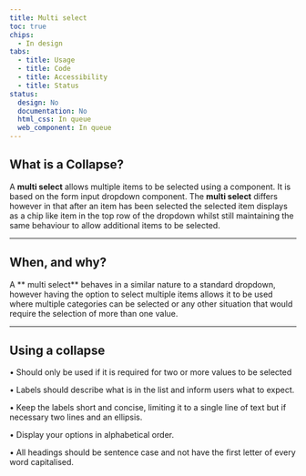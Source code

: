 ```yaml
---
title: Multi select
toc: true
chips:
  - In design
tabs:
  - title: Usage
  - title: Code
  - title: Accessibility
  - title: Status
status:
  design: No
  documentation: No
  html_css: In queue
  web_component: In queue
---
```

## What is a Collapse?

A **multi select** allows multiple items to be selected using a component. It is based on the form input dropdown component. The **multi select** differs however in that after an item has been selected the selected item displays as a chip like item in the top row of the dropdown whilst still maintaining the same behaviour to allow additional items to be selected.

- - -

## When, and why?

A ** multi select** behaves in a similar nature to a standard dropdown, however having the option to select multiple items allows it to be used where multiple categories can be selected or any other situation that would require the selection of more than one value.

- - -

## Using a collapse

•	Should only be used if it is required for two or more values to be selected

•	Labels should describe what is in the list and inform users what to expect.

•	Keep the labels short and concise, limiting it to a single line of text but if necessary two lines and an ellipsis.

•	Display your options in alphabetical order.

•	All headings should be sentence case and not have the first letter of every word capitalised.

